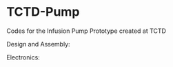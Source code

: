 # TCTD-Pump
Codes for the Infusion Pump Prototype created at TCTD

Design and Assembly:

Electronics: 
